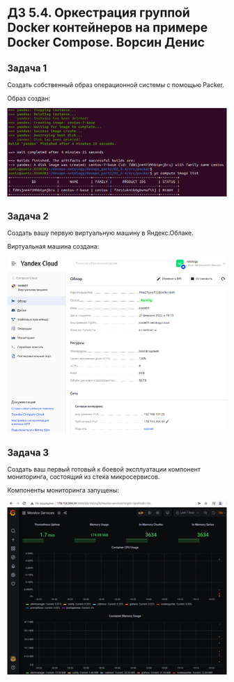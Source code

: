 # ДЗ 5.4. Оркестрация группой Docker контейнеров на примере Docker Compose. Ворсин Денис

## Задача 1
Создать собственный образ операционной системы с помощью Packer.

Образ создан:

![image created](DZ_5.4/assets/2022-02-27_18-41-33.png)

## Задача 2

Создать вашу первую виртуальную машину в Яндекс.Облаке.

Виртуальная машина создана:

![vpc created](DZ_5.4/assets/2022-02-27_19-15-11.png)

## Задача 3

Создать ваш первый готовый к боевой эксплуатации компонент мониторинга, состоящий из стека микросервисов.

Компоненты мониторинга запущены:

![monitoring created](DZ_5.4/assets/2022-02-27_19-23-21.png)

